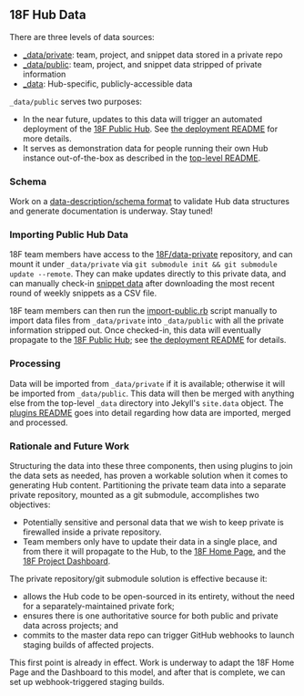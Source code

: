 ## 18F Hub Data

There are three levels of data sources:

* [_data/private](https://github.com/18F/data-private): team, project, and snippet data stored in a private repo
* [_data/public](public): team, project, and snippet data stripped of private information
* [_data](.): Hub-specific, publicly-accessible data

`_data/public` serves two purposes:

* In the near future, updates to this data will trigger an automated deployment of the [18F Public Hub](https://18f.gsa.gov/hub). See [the deployment README](../deploy/README.md) for more details.
* It serves as demonstration data for people running their own Hub instance out-of-the-box as described in the [top-level README](../README.md).

### Schema

Work on a [data-description/schema format](https://github.com/18F/data-validator) to validate Hub data structures and generate documentation is underway. Stay tuned!

### Importing Public Hub Data

18F team members have access to the [18F/data-private](https://github.com/18F/data-private) repository, and can mount it under `_data/private` via `git submodule init && git submodule update --remote`. They can make updates directly to this private data, and can manually check-in [snippet data](https://github.com/18F/data-private/tree/master/snippets) after downloading the most recent round of weekly snippets as a CSV file.

18F team members can then run the [import-public.rb](import-public.rb) script manually to import data files from `_data/private` into `_data/public` with all the private information stripped out. Once checked-in, this data will eventually propagate to the [18F Public Hub](https://18f.gsa.gov/hub); see [the deployment README](../deploy/README.md) for details.

### Processing

Data will be imported from `_data/private` if it is available; otherwise it will be imported from `_data/public`. This data will then be merged with anything else from the top-level `_data` directory into Jekyll's `site.data` object. The [plugins README](../_plugins/README.md) goes into detail regarding how data are imported, merged and processed.

### Rationale and Future Work

Structuring the data into these three components, then using plugins to join the data sets as needed, has proven a workable solution when it comes to generating Hub content. Partitioning the private team data into a separate private repository, mounted as a git submodule, accomplishes two objectives:

* Potentially sensitive and personal data that we wish to keep private is firewalled inside a private repository.
* Team members only have to update their data in a single place, and from there it will propagate to the Hub, to the [18F Home Page](https://18f.gsa.gov), and the [18F Project Dashboard](https://18f.gsa.gov/dashboard).

The private repository/git submodule solution is effective because it:

* allows the Hub code to be open-sourced in its entirety, without the need for a separately-maintained private fork;
* ensures there is one authoritative source for both public and private data across projects; and
* commits to the master data repo can trigger GitHub webhooks to launch staging builds of affected projects.

This first point is already in effect. Work is underway to adapt the 18F Home Page and the Dashboard to this model, and after that is complete, we can set up webhook-triggered staging builds.
